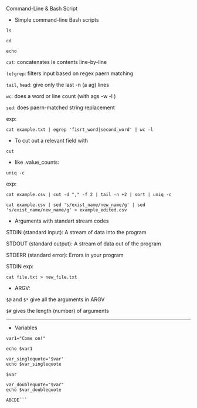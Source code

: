 Command-Line & Bash Script

- Simple command-line Bash scripts 

```ls```

```cd```

```echo```


```cat```: concatenates le contents line-by-line

```(e)grep```: filters input based on regex paern matching

```tail```, ```head```: give only the last -n (a ag) lines

```wc```: does a word or line count (with ags -w -l )

```sed```: does paern-matched string replacement

exp:
```
cat example.txt | egrep 'fisrt_word|second_word' | wc -l
```

- To cut out a relevant field with
```
cut
```
- like .value_counts:
```
uniq -c
```

exp: 
```
cat example.csv | cut -d "," -f 2 | tail -n +2 | sort | uniq -c
```
```cat example.csv | sed 's/exist_name/new_name/g' | sed 's/exist_name/new_name/g' > example_edited.csv```

* Arguments with standart stream codes

STDIN (standard input): A stream of data into the program

STDOUT (standard output): A stream of data out of the program

STDERR (standard error): Errors in your program

STDIN exp:
```
cat file.txt > new_file.txt
```

* ARGV:

```$@```  and ```$*``` give all the arguments in ARGV

```$#``` gives the length (number) of arguments


-----------

* Variables

```var1="Come on!"```

```echo $var1```


```var='ABCDE'
var_singlequote='$var'
echo $var_singlequote

$var

var_doublequote="$var"
echo $var_doublequote

ABCDE```

